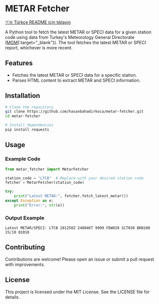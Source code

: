 # METAR Fetcher

[🇹🇷 Türkçe README için tıklayın](TURKISH_README.md)

A Python tool to fetch the latest METAR or SPECI data for a given station code using data from Turkey's Meteorology General Directorate ([MGM](https://rasat.mgm.gov.tr){:target="_blank"}). The tool fetches the latest METAR or SPECI report, whichever is more recent.

## Features
- Fetches the latest METAR or SPECI data for a specific station.
- Parses HTML content to extract METAR and SPECI information.

## Installation

```bash
# Clone the repository
git clone https://github.com/hasanbahadirkoca/metar-fetcher.git
cd metar-fetcher

# Install dependencies
pip install requests
```

## Usage

### Example Code

```python
from metar_fetcher import MetarFetcher

station_code = "LTCB"  # Replace with your desired station code
fetcher = MetarFetcher(station_code)

try:
    print("Latest METAR:", fetcher.fetch_latest_metar())
except Exception as e:
    print("Error:", str(e))
```

### Output Example

```
Latest METAR/SPECI: LTCB 281250Z 24004KT 9999 FEW020 SCT030 BKN100 15/10 Q1018
```

## Contributing
Contributions are welcome! Please open an issue or submit a pull request with improvements.

## License
This project is licensed under the MIT License. See the LICENSE file for details.
